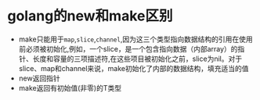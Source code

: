 # golang的new和make区别
- make只能用于`map`,`slice`,`channel`,因为这三个类型指向数据结构的引用在使用前必须被初始化,例如，一个slice，是一个包含指向数据（内部array）的指针、长度和容量的三项描述符,在这些项目被初始化之前，slice为nil。对于slice、map和channel来说，make初始化了内部的数据结构，填充适当的值
- new返回指针
- make返回有初始值(非零)的T类型